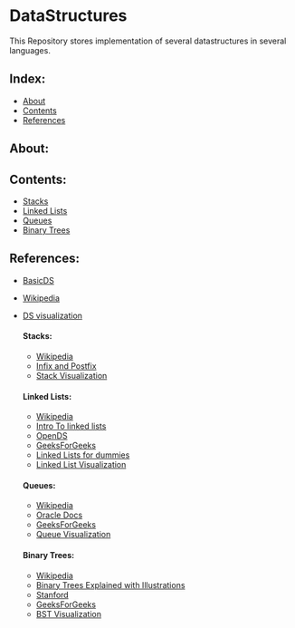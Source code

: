 # DataStructures

This Repository stores implementation of several datastructures in several languages.

## Index:

  - [About](#about)
  - [Contents](#contents)
  - [References](#references)


## About:

## Contents:
  - [Stacks](#stacks) 
  - [Linked Lists](#linked-lists)
  - [Queues](#queues)
  - [Binary Trees](#binary-trees)


## References:
  - [BasicDS](https://www.w3schools.in/data-structures-tutorial/intro/)
  - [Wikipedia](https://en.wikipedia.org/wiki/Data_structure)
  - [DS visualization](https://www.cs.usfca.edu/~galles/visualization/Algorithms.html)
  
    #### Stacks:
      - [Wikipedia](https://en.wikipedia.org/wiki/Stack_(abstract_data_type))
      - [Infix and Postfix](https://simplesnippets.tech/infix-to-postfix-conversion-using-stack-data-structure-with-c-program-code/)
      - [Stack Visualization](https://www.cs.usfca.edu/~galles/visualization/StackArray.html)

    #### Linked Lists:
      - [Wikipedia](https://en.wikipedia.org/wiki/Linked_list)
      - [Intro To linked lists](http://cslibrary.stanford.edu/103/)
      - [OpenDS](https://opendatastructures.org/versions/edition-0.1g/ods-python/3_Linked_Lists.html)
      - [GeeksForGeeks](https://www.tutorialspoint.com/data_structures_algorithms/linked_lists_algorithm.htm)
      - [Linked Lists for dummies](http://blog.millermedeiros.com/linked-lists/)
      - [Linked List Visualization](https://www.cs.usfca.edu/~galles/visualization/StackLL.html)
    
    #### Queues:
      - [Wikipedia](https://en.wikipedia.org/wiki/Queue_(abstract_data_type))
      - [Oracle Docs](https://docs.oracle.com/javase/7/docs/api/java/util/Queue.html)
      - [GeeksForGeeks](https://www.geeksforgeeks.org/queue-data-structure/)
      - [Queue Visualization](https://www.cs.usfca.edu/~galles/visualization/QueueArray.html)
    
    #### Binary Trees:
      - [Wikipedia](https://en.wikipedia.org/wiki/Binary_tree)
      - [Binary Trees Explained with Illustrations](https://www.upgrad.com/blog/5-types-of-binary-tree/)
      - [Stanford](http://cslibrary.stanford.edu/110/BinaryTrees.html)
      - [GeeksForGeeks](https://www.geeksforgeeks.org/binary-tree-data-structure/)
      - [BST Visualization](https://www.cs.usfca.edu/~galles/visualization/BST.html)
